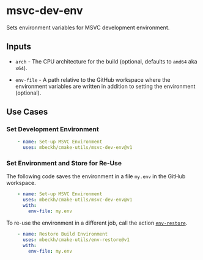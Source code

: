 # msvc-dev-env
Sets environment variables for MSVC development environment.

## Inputs
-   `arch` - The CPU architecture for the build (optional, defaults to `amd64` aka `x64`).

-   `env-file` - A path relative to the GitHub workspace where the environment variables are written in
    addition to setting the environment (optional).

## Use Cases
### Set Development Environment
~~~yml
    - name: Set-up MSVC Environment
      uses: mbeckh/cmake-utils/msvc-dev-env@v1
~~~

### Set Environment and Store for Re-Use
The following code saves the environment in a file `my.env` in the GitHub workspace.
~~~yml
    - name: Set-up MSVC Environment
      uses: mbeckh/cmake-utils/msvc-dev-env@v1
      with:
        env-file: my.env
~~~

To re-use the environment in a different job, call the action [`env-restore`](../env-restore).
~~~yml
    - name: Restore Build Environment
      uses: mbeckh/cmake-utils/env-restore@v1
      with:
        env-file: my.env
~~~

